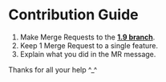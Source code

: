 # Contribution Guide

1. Make Merge Requests to the [**1.9 branch**](https://github.com/Wizkiller96/WizBot/tree/1.9).
2. Keep 1 Merge Request to a single feature.
3. Explain what you did in the MR message.

Thanks for all your help ^\_^

